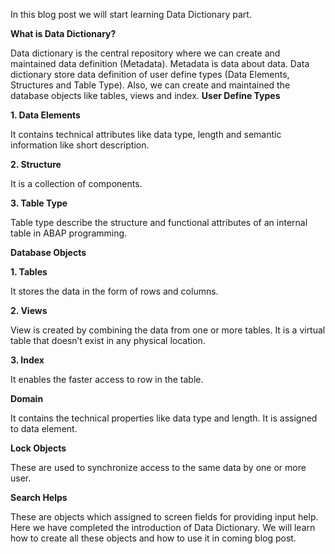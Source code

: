 In this blog post we will start learning Data Dictionary part.

**What is Data Dictionary?**

Data dictionary is the central repository where we can create and maintained data definition (Metadata). Metadata is data about data.
Data dictionary store data definition of user define types (Data Elements, Structures and Table Type). Also, we can create and maintained the database objects like tables, views and index.
**User Define Types**

**1.	Data Elements**

It contains technical attributes like data type, length and semantic information like short description.

**2.	Structure**

It is a collection of components.

**3.	Table Type**

Table type describe the structure and functional attributes of an internal table in ABAP programming.

**Database Objects**

**1.	Tables**

It stores the data in the form of rows and columns.

**2.	Views**

View is created by combining the data from one or more tables. It is a virtual table that doesn’t exist in any physical location.

**3.	Index**

It enables the faster access to row in the table.

**Domain**

It contains the technical properties like data type and length. It is assigned to data element.

**Lock Objects**

These are used to synchronize access to the same data by one or more user.

**Search Helps**

These are objects which assigned to screen fields for providing input help. 
Here we have completed the introduction of Data Dictionary. We will learn how to create all these objects and how to use it in coming blog post.
